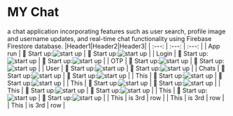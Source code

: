 # MY Chat 
a chat application incorporating features such as user search, profile image and username updates, and real-time chat functionality using Firebase Firestore database.
|Header1|Header2|Header3|
| :---: | :---: | :---: |
| App run | :pushpin: Start up:![ start up](https://github.com/fatemazohor/MyChat_Android_app/blob/main/chatImage/Screenshot_1.png) | :pushpin: Start up:![ start up](https://github.com/fatemazohor/MyChat_Android_app/blob/main/chatImage/Screenshot_2.png) |
| Login | :pushpin: Start up:![ start up](https://github.com/fatemazohor/MyChat_Android_app/blob/main/chatImage/Screenshot_9.png) | :pushpin: Start up:![ start up](https://github.com/fatemazohor/MyChat_Android_app/blob/main/chatImage/Screenshot_10.png) |
| OTP | :pushpin: Start up:![ start up](https://github.com/fatemazohor/MyChat_Android_app/blob/main/chatImage/Screenshot_11.png) | :pushpin: Start up:![ start up](https://github.com/fatemazohor/MyChat_Android_app/blob/main/chatImage/Screenshot_12.png) |
| User | :pushpin: Start up:![ start up](https://github.com/fatemazohor/MyChat_Android_app/blob/main/chatImage/Screenshot_13.png) | :pushpin: Start up:![ start up](https://github.com/fatemazohor/MyChat_Android_app/blob/main/chatImage/Screenshot_14.png) |
| Chats | :pushpin: Start up:![ start up](https://github.com/fatemazohor/MyChat_Android_app/blob/main/chatImage/Screenshot_15.png) | :pushpin: Start up:![ start up](https://github.com/fatemazohor/MyChat_Android_app/blob/main/chatImage/Screenshot_16.png) |
| This | :pushpin: Start up:![ start up](https://github.com/fatemazohor/MyChat_Android_app/blob/main/chatImage/Screenshot_17.png) | :pushpin: Start up:![ start up](https://github.com/fatemazohor/MyChat_Android_app/blob/main/chatImage/Screenshot_18.png) |
| This | :pushpin: Start up:![ start up](https://github.com/fatemazohor/MyChat_Android_app/blob/main/chatImage/Screenshot_4.png) | :pushpin: Start up:![ start up](https://github.com/fatemazohor/MyChat_Android_app/blob/main/chatImage/Screenshot_5.png) |
| This | :pushpin: Start up:![ start up](https://github.com/fatemazohor/MyChat_Android_app/blob/main/chatImage/Screenshot_6.png) | :pushpin: Start up:![ start up](https://github.com/fatemazohor/MyChat_Android_app/blob/main/chatImage/Screenshot_10.png) |
| This | :pushpin: Start up:![ start up](https://github.com/fatemazohor/MyChat_Android_app/blob/main/chatImage/Screenshot_9.png) | :pushpin: Start up:![ start up](https://github.com/fatemazohor/MyChat_Android_app/blob/main/chatImage/Screenshot_10.png) |
| This | is 3rd | row |
| This | is 3rd | row |
| This | is 3rd | row |
